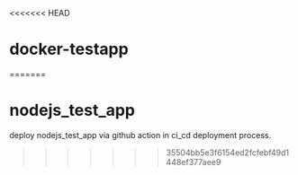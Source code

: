 <<<<<<< HEAD
# docker-testapp
=======
# nodejs_test_app
deploy nodejs_test_app via github action in ci_cd deployment process.
>>>>>>> 35504bb5e3f6154ed2fcfebf49d1448ef377aee9
